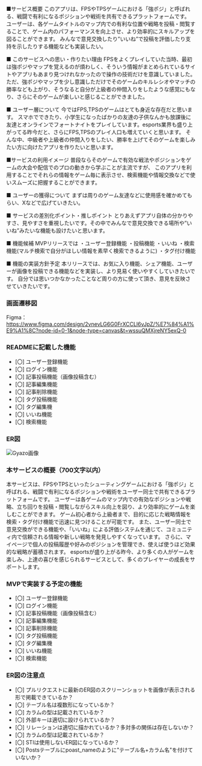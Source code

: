 ■サービス概要
このアプリは、FPSやTPSゲームにおける「強ポジ」と呼ばれる、戦闘で有利になるポジションや戦術を共有できるプラットフォームです。
ユーザーは、各ゲームタイトルのマップ内での有利な位置や戦略を投稿・閲覧することで、ゲーム内のパフォーマンスを向上させ、より効率的にスキルアップを図ることができます。
みんなで意見交換したり”いいね”で投稿を評価したり支持を示したりする機能なども実装したい。

■ このサービスへの思い・作りたい理由
FPSをよくプレイしていた当時、最初は強ポジやマップを覚えるのが煩わしく、そういう情報がまとめられているサイトやアプリもあまり見つけれなかったので操作の技術だけを意識していました。
ただ、強ポジやマップを少し意識しただけでそのゲームのキルレシオやマッチの勝率なども上がり、そうなると自分が上級者の仲間入りをしたような感覚にもなり、さらにそのゲームが楽しいと感じることができました。

■ ユーザー層について
今ではFPS,TPSのゲームはとても身近な存在だと思います。
スマホでできたり、小学生になったばかりの友達の子供なんかも放課後に友達とオンラインでフォートナイトをプレイしています。esports業界も盛り上がってる昨今だと、さらにFPS,TPSのプレイ人口も増えていくと思います。
そんな中、中級者や上級者の仲間入りをしたい、勝率を上げてそのゲームを楽しみたい方に向けたアプリを作りたいと思います。

■サービスの利用イメージ
普段ならそのゲームで有効な戦法やポジションをゲームの大会や配信でのプロの動きから学ぶことが主流ですが、
このアプリを利用することでそれらの情報をゲーム毎に表示させ、検索機能や情報交換などで使いスムーズに把握することができます。

■ ユーザーの獲得について
まずは周りのゲーム友達などに使用感を確かめてもらい、Xなどで広げていきたい。

■ サービスの差別化ポイント・推しポイント
とりあえずアプリ自体の分かりやすさ、見やすさを重視したいです。その中でみんなで意見交換できる場所や”いいね”みたいな機能も設けたいと思います。

■ 機能候補
MVPリリースでは
・ユーザー登録機能
・投稿機能
・いいね
・検索機能(マルチ検索で自分がほしい情報を素早く検索できるように)
・タグ付け機能

■ 機能の実装方針予定
本リリースでは、お気に入り機能、シェア機能、ユーザーが画像を投稿できる機能などを実装し、より見易く使いやすくしていきたいです。
自分では思いつかなかったことなど周りの方に使って頂き、意見を反映させていきたいです。

### 画面遷移図
Figma：https://www.figma.com/design/2vnevLG6G0FrXCCLl6vJpZ/%E7%84%A1%E9%A1%8C?node-id=0-1&node-type=canvas&t=wssuQMXjreNY5exQ-0

### READMEに記載した機能
- [〇] ユーザー登録機能
- [〇] ログイン機能
- [〇] 記事投稿機能（画像投稿含む）
- [〇] 記事編集機能
- [〇] 記事削除機能
- [〇] タグ投稿機能
- [〇] タグ編集機
- [〇] いいね機能
- [〇] 検索機能

### ER図
<img src="https://gyazo.com/775e4857c1f0ec8388af0e4cd22b7379/raw" alt="Gyazo画像" />


### 本サービスの概要（700文字以内）
本サービスは、FPSやTPSといったシューティングゲームにおける「強ポジ」と呼ばれる、戦闘で有利になるポジションや戦術をユーザー同士で共有できるプラットフォームです。
ユーザーは各ゲームのマップ内での有効なポジションや戦略、立ち回りを投稿・閲覧しながらスキル向上を図り、より効率的にゲームを楽しむことができます。
ゲーム初心者から上級者まで、目的に応じた戦略情報を検索・タグ付け機能で迅速に見つけることが可能です。
また、ユーザー同士で意見交換ができる機能や、「いいね」による評価システムを通じて、コミュニティ内で信頼される情報や新しい戦略を発見しやすくなっています。
さらに、マイページで個人の投稿履歴や好みのポジションを管理でき、使えば使うほど効果的な戦略が蓄積されます。
esportsが盛り上がる昨今、より多くの人がゲームを楽しみ、上達の喜びを感じられるサービスとして、多くのプレイヤーの成長をサポートします。

### MVPで実装する予定の機能
- [〇] ユーザー登録機能
- [〇] ログイン機能
- [〇] 記事投稿機能（画像投稿含む）
- [〇] 記事編集機能
- [〇] 記事削除機能
- [〇] タグ投稿機能
- [〇] タグ編集機
- [〇] いいね機能
- [〇] 検索機能

### ER図の注意点
- [〇] プルリクエストに最新のER図のスクリーンショットを画像が表示される形で掲載できているか？
- [〇] テーブル名は複数形になっているか？
- [〇] カラムの型は記載されているか？
- [〇] 外部キーは適切に設けられているか？
- [〇] リレーションは適切に描かれているか？多対多の関係は存在しないか？
- [〇] カラムの型は記載されているか？
- [〇] STIは使用しないER図になっているか？
- [〇] Postsテーブルにpoast_nameのように"テーブル名+カラム名"を付けていないか？